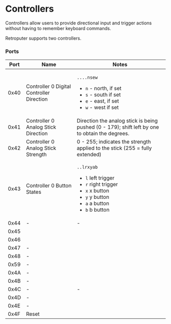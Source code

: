 # Controllers

Controllers allow users to provide directional input and trigger actions without having to remember keyboard commands.

Retroputer supports two controllers.

### Ports

<table>
  <thead>
    <tr>
      <th >Port</th>
      <th >Name</th>
      <th >Notes</th>
    </tr>
  </thead>
  <tbody>
    <tr>
      <td >0x40</td>
      <td >Controller 0 Digital Controller Direction</td>
      <td >
        <p><code>....nsew</code> 
        </p>
        <p></p>
        <ul>
          <li><code>n</code> - north, if set</li>
          <li><code>s</code> - south if set</li>
          <li><code>e</code> - east, if set</li>
          <li><code>w</code> - west if set</li>
        </ul>
      </td>
    </tr>
    <tr>
      <td >0x41</td>
      <td >Controller 0 Analog Stick Direction</td>
      <td >Direction the analog stick is being pushed (0 - 179); shift left by one
        to obtain the degrees.</td>
    </tr>
    <tr>
      <td >0x42</td>
      <td >Controller 0 Analog Stick Strength</td>
      <td >0 - 255; indicates the strength applied to the stick (255 = fully extended)</td>
    </tr>
    <tr>
      <td >0x43</td>
      <td >Controller 0 Button States</td>
      <td >
        <p><code>..lrxyab</code>
        </p>
        <ul>
          <li><code>l</code> left trigger</li>
          <li><code>r</code> right trigger</li>
          <li><code>x</code> x button</li>
          <li><code>y</code> y button</li>
          <li><code>a</code> a button</li>
          <li><code>b</code> b button</li>
        </ul>
      </td>
    </tr>
    <tr>
      <td >0x44</td>
      <td >-</td>
      <td >-</td>
    </tr>
    <tr>
      <td >0x45</td>
      <td ></td>
      <td ></td>
    </tr>
    <tr>
      <td >0x46</td>
      <td ></td>
      <td ></td>
    </tr>
    <tr>
      <td >0x47</td>
      <td >-</td>
      <td ></td>
    </tr>
    <tr>
      <td >0x48</td>
      <td >-</td>
      <td ></td>
    </tr>
    <tr>
      <td >0x59</td>
      <td >-</td>
      <td ></td>
    </tr>
    <tr>
      <td >0x4A</td>
      <td >-</td>
      <td ></td>
    </tr>
    <tr>
      <td >0x4B</td>
      <td >-</td>
      <td ></td>
    </tr>
    <tr>
      <td >0x4C</td>
      <td >-</td>
      <td >-</td>
    </tr>
    <tr>
      <td >0x4D</td>
      <td >-</td>
      <td ></td>
    </tr>
    <tr>
      <td >0x4E</td>
      <td >-</td>
      <td ></td>
    </tr>
    <tr>
      <td >0x4F</td>
      <td >Reset</td>
      <td ></td>
    </tr>
  </tbody>
</table>

### 


